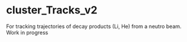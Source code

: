 # cluster_Tracks_v2

For tracking trajectories of decay products (Li, He) from a neutro beam. Work in progress
